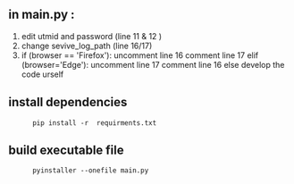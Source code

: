 ## in main.py :
1. edit utmid and password (line 11 & 12 )
2. change sevive_log_path (line 16/17)
3. if (browser == 'Firefox'):
        uncomment line 16
        comment line 17
    elif (browser='Edge'):
        uncomment line 17
        comment line 16
    else
        develop the code urself

## install dependencies
          pip install -r  requirments.txt          
         
## build  executable file
          pyinstaller --onefile main.py